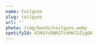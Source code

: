 ```yaml
---
name: Coilguns
slug: coilguns
url: ''
photo: /img/bands/coilguns.webp
spotifyId: 02NSYcRNKSTchMm72ZigOH
---
```

